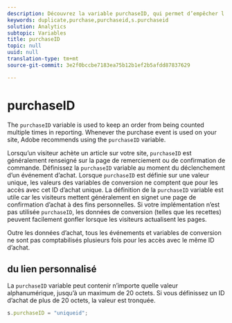```yaml
---
description: Découvrez la variable purchaseID, qui permet d’empêcher l’affichage d’achats en double dans Adobe Analytics.
keywords: duplicate,purchase,purchaseid,s.purchaseid
solution: Analytics
subtopic: Variables
title: purchaseID
topic: null
uuid: null
translation-type: tm+mt
source-git-commit: 3e2f0bccbe7183ea75b12b1ef2b5afdd87837629

---
```



# purchaseID

The `purchaseID` variable is used to keep an order from being counted multiple times in reporting. Whenever the purchase event is used on your site, Adobe recommends using the `purchaseID` variable.

Lorsqu’un visiteur achète un article sur votre site, `purchaseID` est généralement renseigné sur la page de remerciement ou de confirmation de commande. Définissez la `purchaseID` variable au moment du déclenchement d’un événement d’achat. Lorsque `purchaseID` est définie sur une valeur unique, les valeurs des variables de conversion ne comptent que pour les accès avec cet ID d’achat unique. La définition de la `purchaseID` variable est utile car les visiteurs mettent généralement en signet une page de confirmation d’achat à des fins personnelles. Si votre implémentation n’est pas utilisée `purchaseID`, les données de conversion (telles que les recettes) peuvent facilement gonfler lorsque les visiteurs actualisent les pages.

Outre les données d’achat, tous les événements et variables de conversion ne sont pas comptabilisés plusieurs fois pour les accès avec le même ID d’achat.

## du lien personnalisé

La `purchaseID` variable peut contenir n’importe quelle valeur alphanumérique, jusqu’à un maximum de 20 octets. Si vous définissez un ID d’achat de plus de 20 octets, la valeur est tronquée.

```js
s.purchaseID = "uniqueid";
```
